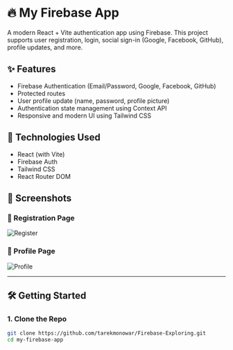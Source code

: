# 🔥 My Firebase App

A modern React + Vite authentication app using Firebase. This project supports
user registration, login, social sign-in (Google, Facebook, GitHub), profile
updates, and more.

## ✨ Features

- Firebase Authentication (Email/Password, Google, Facebook, GitHub)
- Protected routes
- User profile update (name, password, profile picture)
- Authentication state management using Context API
- Responsive and modern UI using Tailwind CSS

## 🚀 Technologies Used

- React (with Vite)
- Firebase Auth
- Tailwind CSS
- React Router DOM

## 📸 Screenshots

### 🔐 Registration Page

![Register](./fire1.png)

### 👤 Profile Page

![Profile](./fire2.png)

---

## 🛠️ Getting Started

### 1. Clone the Repo

```bash
git clone https://github.com/tarekmonowar/Firebase-Exploring.git
cd my-firebase-app
```
